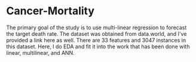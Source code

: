 # Cancer-Mortality
The primary goal of the study is to use multi-linear regression to forecast the target death rate. The dataset was obtained from data.world, and I've provided a link here as well. There are 33 features and 3047 instances in this dataset. Here, I do EDA and fit it into the work that has been done with linear, multilinear, and ANN.
